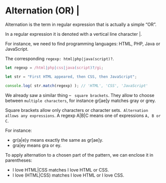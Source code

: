 # Alternation (OR) |
Alternation is the term in regular expression that is actually a simple “OR”.

In a regular expression it is denoted with a vertical line character |.

For instance, we need to find programming languages: HTML, PHP, Java or JavaScript.

The corresponding ```regexp: html|php|java(script)?```.

```javascript
let regexp = /html|php|css|java(script)?/gi;

let str = "First HTML appeared, then CSS, then JavaScript";

console.log( str.match(regexp) ); // 'HTML', 'CSS', 'JavaScript'
```


We already saw a similar thing – ``` square brackets```. They allow to choose between ```multiple characters```, for instance gr[ae]y matches gray or grey.

Square brackets allow only characters or character sets.``` Alternation allows any expressions```. A regexp A|B|C means one of expressions ```A, B or C```.

For instance:

* gr(a|e)y means exactly the same as gr[ae]y.
* gra|ey means gra or ey.

To apply alternation to a chosen part of the pattern, we can enclose it in parentheses:

* I love HTML|CSS matches I love HTML or CSS.
* I love (HTML|CSS) matches I love HTML or I love CSS.
